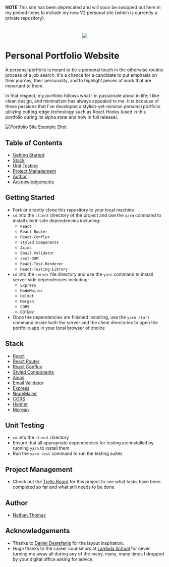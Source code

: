 
**NOTE**
This site has been deprecated and will soon be swapped out here in my pinned items to include my new V2 personal site (which is currently a private repository).

#

<h1 align="center"><img src="./assets/readme-title.png" /></h1>

# Personal Portfolio Website

A personal portfolio is meant to be a personal touch in the otherwise routine process of a job search. It's a chance for a candidate to put emphasis on their journey, their personality, and to highlight pieces of work that are important to them.

In that respect, my portfolio follows what I'm passionate about in life; I like clean design, and minimalism has always appealed to me. It is because of these passions that I've developed a stylish-yet-minimal personal portfolio utilizing cutting-edge technology such as React Hooks (used in this portfolio during its alpha state and now in full release).
<br>

![Portfolio Site Example Shot](./assets/readme-sample.png)
<br>

## Table of Contents

- [Getting Started](#getting-started)
- [Stack](#stack)
- [Unit Testing](#unit-testing)
- [Project Management](#project-management)
- [Author](#author)
- [Acknowledgements](#acknowledgements)

## Getting Started

- Fork or directly clone this repository to your local machine
- `cd` into the `client` directory of the project and use the `yarn` command to install client-side dependencies including:
  - `React`
  - `React Router`
  - `React-Conflux`
  - `Styled Components`
  - `Axios`
  - `Email Validator`
  - `Jest-DOM`
  - `React-Test-Renderer`
  - `React-Testing-Library`
- `cd` into the `server` file directory and use the `yarn` command to install server-side dependencies including:
  - `Express`
  - `NodeMailer`
  - `Helmet`
  - `Morgan`
  - `CORS`
  - `DOTENV`
- Once the dependencies are finished installing, use the `yarn start` command inside both the server and the client directories to open the portfolio app in your local browser of choice

## Stack

- [React](https://reactjs.org/)
- [React Router](https://github.com/ReactTraining/react-router)
- [React Conflux](https://github.com/dustinmyers/react-conflux)
- [Styled Components](https://www.styled-components.com/)
- [Axios](https://www.npmjs.com/package/axios)
- [Email Validator](https://www.npmjs.com/package/email-validator)
- [Express](https://expressjs.com/)
- [NodeMailer](https://nodemailer.com/about/)
- [CORS](https://github.com/expressjs/cors)
- [Helmet](https://helmetjs.github.io/)
- [Morgan](https://www.npmjs.com/package/morgan)

## Unit Testing

- `cd` into the `client` directory
- Ensure that all appropriate dependencies for testing are installed by running `yarn` to install them
- Run the `yarn test` command to run the testing suites

## Project Management

- Check out the [Trello Board](https://trello.com/b/AnRRw8EN/nathan-thomas-personal-portfolio) for this project to see what tasks have been completed so far and what still needs to be done

## Author

- [Nathan Thomas](https://github.com/nwthomas)

## Acknowledgements

- Thanks to [Daniel Destefanis](http://danielrd.com/) for the layout inspiration.
- _Huge_ thanks to the career counselors at [Lambda School](https://lambdaschool.com/) for never turning me away all during any of the many, many, many times I dropped by your digital office asking for advice.
